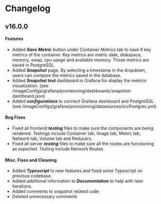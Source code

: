 # Changelog

## v16.0.0
#### Features
* Added ***Save Metric*** button under Container Metrics tab to save 6 key metrics of the container. Key metrics are metric date, diskspace, memory, swap, cpu usage and available memory. Those metrics are saved in PostgreSQL. 
* Added ***Snapshot*** page. By selecting a timestamp in the dropdown, users can compare the metrics saved in the database. 
* Added ***Snapshot test*** dashboard in Grafana for display the metrics visualization. (see /imageConfigs/grafana/provisioning/dashboards/snapshot-dashboard.json)
* Added ***configurations*** to connect Grafana dashboard and PostgreSQL (see /imageConfigs/grafana/provisioning/datasources/srcPostgres.yml)


#### Bug Fixes
* Fixed all frontend ***testing*** files to make sure the components are being rendered. Testings include Container tab, Image tab, Metric tab, Network tab, Volume tab and Reducers. 
* Fixed all server ***testing*** files to make sure all the routes are functioning as expected. Testing include Network Routes

#### Misc. Fixes and Cleaning
* Added ***Typescript*** to new features and fixed some Typescript on previous codebase.
* Added additional information to ***Documentation*** to help with later iterations.
* Added comments to snapshot related code
* Deleted unnecessary comments 

